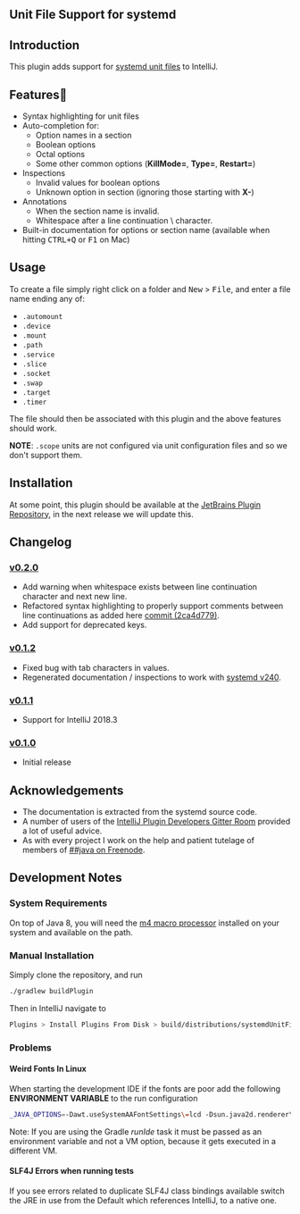 Unit File Support for systemd
-----------------------------

## Introduction

This plugin adds support for [systemd unit files](https://www.freedesktop.org/software/systemd/man/systemd.unit.html#) to IntelliJ. 

## Features🤞
 * Syntax highlighting for unit files
 * Auto-completion for:
   * Option names in a section
   * Boolean options
   * Octal options
   * Some other common options (**KillMode=**, **Type=**, **Restart=**)
 * Inspections
   * Invalid values for boolean options
   * Unknown option in section (ignoring those starting with **X-**)
 * Annotations
   * When the section name is invalid.
   * Whitespace after a line continuation \ character.
 * Built-in documentation for options or section name (available when hitting <kbd>CTRL+Q</kbd> or <kbd>F1</kbd> on Mac)   

      
## Usage
To create a file simply right click on a folder and <kbd>New</kbd> > <kbd>File</kbd>, and enter a file name ending any of:
 * `.automount`
 * `.device`
 * `.mount`
 * `.path`
 * `.service`
 * `.slice`
 * `.socket`
 * `.swap`
 * `.target` 
 * `.timer` 
 
The file should then be associated with this plugin and the above features should work.
 
__NOTE__: `.scope` units are not configured via unit configuration files and so we don't support them. 

## Installation

At some point, this plugin should be available at the [JetBrains Plugin Repository](https://plugins.jetbrains.com/),
 in the next release we will update this.

Changelog
--------- 

### [v0.2.0](https://github.com/SJrX/systemdUnitFilePlugin/releases/tag/v0.2.0)

* Add warning when whitespace exists between line continuation character and next new line.
* Refactored syntax highlighting to properly support comments between line continuations as added here [commit (2ca4d779)](https://github.com/systemd/systemd/commit/2ca4d779e021fdd94f4445980baa0aa8af6ffdc4).
* Add support for deprecated keys.

### [v0.1.2](https://github.com/SJrX/systemdUnitFilePlugin/releases/tag/v0.1.2)
* Fixed bug with tab characters in values.
* Regenerated documentation / inspections to work with [systemd v240](https://lists.freedesktop.org/archives/systemd-devel/2018-December/041852.html).

### [v0.1.1](https://github.com/SJrX/systemdUnitFilePlugin/releases/tag/v0.1.1)
* Support for IntelliJ 2018.3

### [v0.1.0](https://github.com/SJrX/systemdUnitFilePlugin/releases/tag/v0.1.0)

* Initial release


Acknowledgements
----------------
* The documentation is extracted from the systemd source code.
* A number of users of the [IntelliJ Plugin Developers Gitter Room](https://gitter.im/IntelliJ-Plugin-Developers/Lobby) provided a lot of useful advice.
* As with every project I work on the help and patient tutelage of members of [##java on Freenode](http://https://javachannel.org/).
 
## Development Notes

### System Requirements

On top of Java 8, you will need the [m4 macro processor](https://www.gnu.org/software/m4/m4.html) installed on your system and available on the path. 

### Manual Installation

Simply clone the repository, and run 

```bash
./gradlew buildPlugin 
```

Then in IntelliJ navigate to 
```bash
Plugins > Install Plugins From Disk > build/distributions/systemdUnitFilePlugin-X.X-SNAPSHOT.zip
```

### Problems

#### Weird Fonts In Linux

When starting the development IDE if the fonts are poor add the following **ENVIRONMENT VARIABLE** to the run configuration

```bash
_JAVA_OPTIONS=-Dawt.useSystemAAFontSettings\=lcd -Dsun.java2d.renderer\=sun.java2d.marlin.MarlinRenderingEngine
```

Note: If you are using the Gradle *runIde* task it must be passed as an environment variable and not a VM option, because it gets executed in a different VM.

#### SLF4J Errors when running tests

If you see errors related to duplicate SLF4J class bindings available switch the JRE in use from the Default which references IntelliJ, to a native one.  

